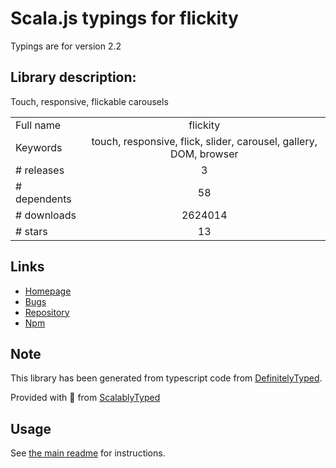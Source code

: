 
# Scala.js typings for flickity

Typings are for version 2.2

## Library description:
Touch, responsive, flickable carousels

|                    |                 |
| ------------------ | :-------------: |
| Full name          | flickity |
| Keywords           | touch, responsive, flick, slider, carousel, gallery, DOM, browser |
| # releases         | 3 |
| # dependents       | 58 |
| # downloads        | 2624014 |
| # stars            | 13 |

## Links
- [Homepage](https://flickity.metafizzy.co)
- [Bugs](https://github.com/metafizzy/flickity/issues)
- [Repository](https://github.com/metafizzy/flickity)
- [Npm](https://www.npmjs.com/package/flickity)
    


## Note
This library has been generated from typescript code from [DefinitelyTyped](https://definitelytyped.org).

Provided with :purple_heart: from [ScalablyTyped](https://github.com/oyvindberg/ScalablyTyped)

## Usage
See [the main readme](../../readme.md) for instructions.


